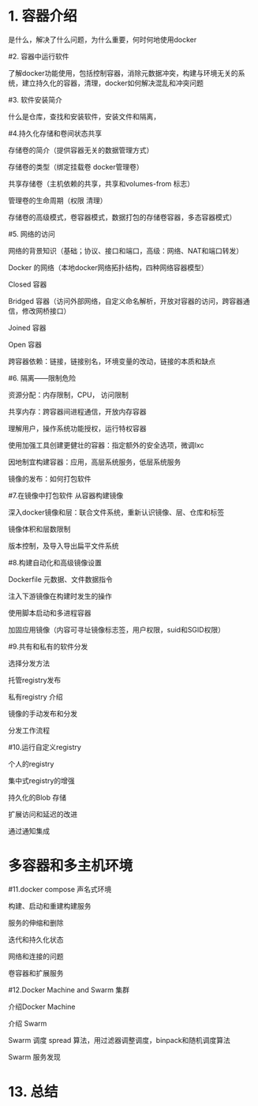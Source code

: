 # 1. 容器介绍

 是什么，解决了什么问题，为什么重要，何时何地使用docker

#2. 容器中运行软件

了解docker功能使用，包括控制容器，消除元数据冲突，构建与环境无关的系统，建立持久化的容器，清理，docker如何解决混乱和冲突问题

#3. 软件安装简介

什么是仓库，查找和安装软件，安装文件和隔离，

#4.持久化存储和卷间状态共享

存储卷的简介（提供容器无关的数据管理方式）

存储卷的类型（绑定挂载卷 docker管理卷）

共享存储卷（主机依赖的共享，共享和volumes-from 标志）

管理卷的生命周期（权限 清理）

存储卷的高级模式，卷容器模式，数据打包的存储卷容器，多态容器模式）

#5. 网络的访问

网络的背景知识（基础；协议、接口和端口，高级：网络、NAT和端口转发）

Docker 的网络（本地docker网络拓扑结构，四种网络容器模型）

Closed 容器

Bridged 容器（访问外部网络，自定义命名解析，开放对容器的访问，跨容器通信，修改网桥接口）

Joined 容器

Open 容器

跨容器依赖：链接，链接别名，环境变量的改动，链接的本质和缺点

#6. 隔离——限制危险

资源分配：内存限制，CPU， 访问限制

共享内存：跨容器间进程通信，开放内存容器

理解用户，操作系统功能授权，运行特权容器

使用加强工具创建更健壮的容器：指定额外的安全选项，微调lxc

因地制宜构建容器：应用，高层系统服务，低层系统服务

镜像的发布：如何打包软件

#7.在镜像中打包软件
从容器构建镜像

深入docker镜像和层：联合文件系统，重新认识镜像、层、仓库和标签

镜像体积和层数限制

版本控制，及导入导出扁平文件系统

#8.构建自动化和高级镜像设置

Dockerfile 元数据、文件数据指令

注入下游镜像在构建时发生的操作

使用脚本启动和多进程容器

加固应用镜像（内容可寻址镜像标志签，用户权限，suid和SGID权限）

#9.共有和私有的软件分发

选择分发方法

托管registry发布

私有registry 介绍

镜像的手动发布和分发

分发工作流程

#10.运行自定义registry

个人的registry

集中式registry的增强

持久化的Blob 存储

扩展访问和延迟的改进

通过通知集成

# 多容器和多主机环境

#11.docker compose 声名式环境

构建、启动和重建构建服务

服务的伸缩和删除

迭代和持久化状态

网络和连接的问题

卷容器和扩展服务

#12.Docker Machine and Swarm 集群

介绍Docker Machine

介绍 Swarm

Swarm 调度 spread 算法，用过滤器调整调度，binpack和随机调度算法

Swarm 服务发现

# 13. 总结